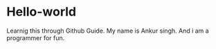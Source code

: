 # Hello-world
Learnig this through Github Guide.
My name is Ankur singh.
And i am a programmer for fun.
